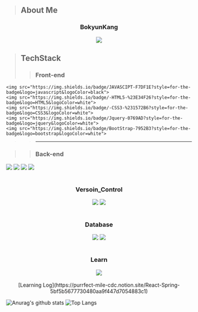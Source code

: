 > About Me 
> ---
<div align = "center">
    <h3 aplign  "center">BokyunKang</h3>
    <img src="https://img.shields.io/badge/NAVER-bk940204%40naver.com-green?style=for-the-badge&logoColor=black">
</div>   

  
> TechStack
> ---
>> ### Front-end
    <img src="https://img.shields.io/badge/JAVASCIPT-F7DF1E?style=for-the-badge&logo=javascript&logoColor=black">
    <img src="https://img.shields.io/badge/-HTML5-%23E34F26?style=for-the-badge&logo=HTML5&logoColor=white">
    <img src="https://img.shields.io/badge/-CSS3-%231572B6?style=for-the-badge&logo=CSS3&logoColor=white">
    <img src="https://img.shields.io/badge/Jquery-0769AD?style=for-the-badge&logo=jquery&logoColor=white">
    <img src="https://img.shields.io/badge/BootStrap-7952B3?style=for-the-badge&logo=bootstrap&logoColor=white">

>> ---

>> ### Back-end
<div>
    <img src="https://img.shields.io/badge/JAVA-007396?style=for-the-badge&logo=Java&logoColor=white">
    <img src="https://img.shields.io/badge/JSP-007396?style=for-the-badge&logo=JSP&logoColor=white">
    <img src="https://img.shields.io/badge/SPRINGBOOT-6DB33F?style=for-the-badge&logo=springboot&logoColor=white">
    <img src="https://img.shields.io/badge/GRADLE-02303A?style=for-the-badge&logo=gradle&logoColor=white">
</div>
<br>

<h3 align = "center">Versoin_Control</h3>
<div align = "center">
    <img src="https://img.shields.io/badge/Git-F05032?style=for-the-badge&logo=git&logoColor=white">
    <img src="https://img.shields.io/badge/GitHub-181717?style=for-the-badge&logo=github&logoColor=white">
</div> 
<br>  

<h3 align = "center">Database</h3>
<div align = "center">
    <img src="https://img.shields.io/badge/Oracle-F80000?style=for-the-badge&logo=Oracle&logoColor=white">
    <img src="https://img.shields.io/badge/MySQL-4479A1?style=for-the-badge&logo=MySQL&logoColor=white">
</div>
<br>

<h3 align = "center">Learn</h3>
<div align = "center">
    <img src="https://img.shields.io/badge/-React-%2361DAFB?style=for-the-badge&logo=React&logoColor=black">
    <br>
</div>
<br> 

<center>[Learning Log](https://purrfect-mile-cdc.notion.site/React-Spring-5bf5b5677730480aa9f447d7054883c1)</center>

![Anurag's github stats](https://github-readme-stats.vercel.app/api?username=kangbokyun&show_icons=true&theme=tokyonight)
![Top Langs](https://github-readme-stats.vercel.app/api/top-langs/?username=kangbokyun&layout=compact&theme=tokyonight) 
